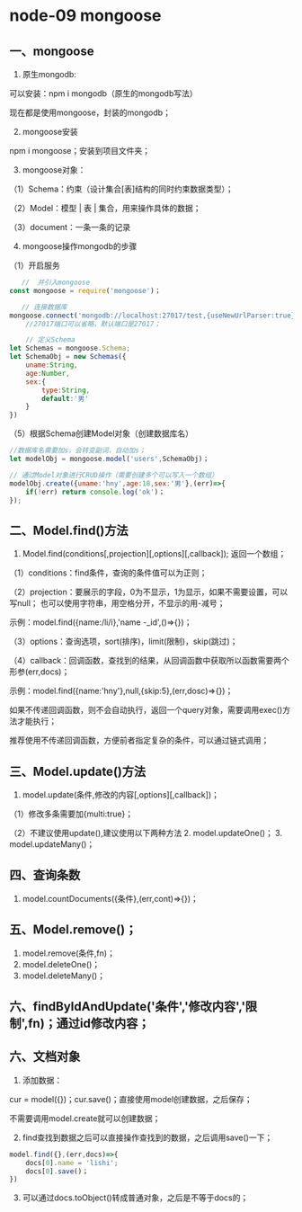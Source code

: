 # node-09 mongoose
## 一、mongoose
1. 原生mongodb:

可以安装：npm i mongodb（原生的mongodb写法）

现在都是使用mongoose，封装的mongodb；

2. mongoose安装

npm i mongoose；安装到项目文件夹；

3. mongoose对象：

（1）Schema：约束（设计集合[表]结构的同时约束数据类型）；

（2）Model：模型 | 表 | 集合，用来操作具体的数据；

（3）document：一条一条的记录

4. mongoose操作mongodb的步骤

（1）开启服务
```js
   //  并引入mongoose
const mongoose = require('mongoose')；

   // 连接数据库
mongoose.connect('mongodb://localhost:27017/test,{useNewUrlParser:true})；
    //27017端口可以省略，默认端口是27017；

    // 定义Schema
let Schemas = mongoose.Schema;
let SchemaObj = new Schemas({
    uname:String,
    age:Number,
    sex:{
        type:String,
        default:'男'
    }
})
```
（5）根据Schema创建Model对象（创建数据库名）
```js
//数据库名需要加s，会转变副词，自动加s；
let modelObj = mongoose.model('users',SchemaObj)；

// 通过Model对象进行CRUD操作（需要创建多个可以写入一个数组）
modelObj.create({uname:'hny',age:18,sex:'男'},(err)=>{
    if(!err) return console.log('ok')；
});
```


## 二、Model.find()方法
1. Model.find(conditions[,projection][,options][,callback]);  返回一个数组；

（1）conditions：find条件，查询的条件值可以为正则；

（2）projection：要展示的字段，0为不显示，1为显示，如果不需要设置，可以写null；
也可以使用字符串，用空格分开，不显示的用-减号；

示例：model.find({name:/li/i},'name -_id',()=>{})；

（3）options：查询选项，sort(排序)，limit(限制)，skip(跳过)；

（4）callback：回调函数，查找到的结果，从回调函数中获取所以函数需要两个形参(err,docs)；

示例：model.find({name:'hny'},null,{skip:5},(err,dosc)=>{})；


如果不传递回调函数，则不会自动执行，返回一个query对象，需要调用exec()方法才能执行；

推荐使用不传递回调函数，方便前者指定复杂的条件，可以通过链式调用；


## 三、Model.update()方法
1. model.update(条件,修改的内容[,options][,callback])；

（1）修改多条需要加{multi:true}；

（2）不建议使用update(),建议使用以下两种方法
2. model.updateOne()；
3. model.updateMany()；


## 四、查询条数
1. model.countDocuments({条件},(err,cont)=>{})；


## 五、Model.remove()；
1. model.remove(条件,fn)；
2. model.deleteOne()；
3. model.deleteMany()；


## 六、findByIdAndUpdate('条件','修改内容','限制',fn)；通过id修改内容；


## 六、文档对象
1. 添加数据：

cur = model({})；cur.save()；直接使用model创建数据，之后保存；

不需要调用model.create就可以创建数据；

2. find查找到数据之后可以直接操作查找到的数据，之后调用save()一下；
```js
model.find({},(err,docs)=>{
    docs[0].name = 'lishi';
    docs[0].save()；
})
```
3. 可以通过docs.toObject()转成普通对象，之后是不等于docs的；


